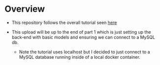 # Overview

- This repository follows the overall tutorial seen [here](https://www.callicoder.com/spring-boot-spring-security-jwt-mysql-react-app-part-1/)

- This upload will be up to the end of part 1 which is just setting up the back-end with basic models and ensuring we can connect to a MySQL db.
    - Note the tutorial uses localhost but I decided to just connect to a MySQL database running inside of a local docker container.
